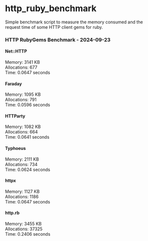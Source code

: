 # http_ruby_benchmark

Simple benchmark script to measure the memory consumed and the request time of some HTTP client gems for ruby.

<!-- benchmark-results -->

### HTTP RubyGems Benchmark - 2024-09-23
#### Net::HTTP
Memory: 3141 KB <br />Allocations: 677 <br />Time: 0.0647 seconds 
#### Faraday
Memory: 1095 KB <br />Allocations: 791 <br />Time: 0.0596 seconds 
#### HTTParty
Memory: 1082 KB <br />Allocations: 664 <br />Time: 0.0641 seconds 
#### Typhoeus
Memory: 2111 KB <br />Allocations: 734 <br />Time: 0.0624 seconds 
#### httpx
Memory: 1127 KB <br />Allocations: 1186 <br />Time: 0.0647 seconds 
#### http.rb
Memory: 3455 KB <br />Allocations: 37325 <br />Time: 0.2406 seconds 
